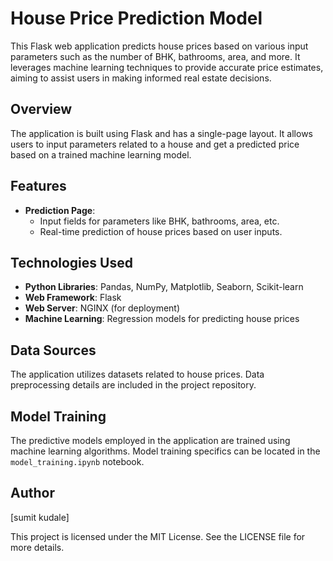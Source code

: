 # House Price Prediction Model

This Flask web application predicts house prices based on various input parameters such as the number of BHK, bathrooms, area, and more. It leverages machine learning techniques to provide accurate price estimates, aiming to assist users in making informed real estate decisions.

## Overview

The application is built using Flask and has a single-page layout. It allows users to input parameters related to a house and get a predicted price based on a trained machine learning model.

## Features

- **Prediction Page**:
  - Input fields for parameters like BHK, bathrooms, area, etc.
  - Real-time prediction of house prices based on user inputs.

## Technologies Used

- **Python Libraries**: Pandas, NumPy, Matplotlib, Seaborn, Scikit-learn
- **Web Framework**: Flask
- **Web Server**: NGINX (for deployment)
- **Machine Learning**: Regression models for predicting house prices

## Data Sources

The application utilizes datasets related to house prices. Data preprocessing details are included in the project repository.

## Model Training

The predictive models employed in the application are trained using machine learning algorithms. Model training specifics can be located in the `model_training.ipynb` notebook.

## Author

[sumit kudale]


This project is licensed under the MIT License. See the LICENSE file for more details.


